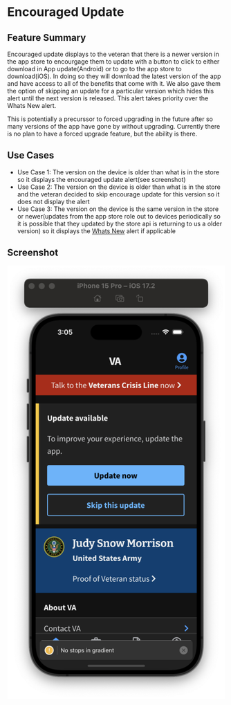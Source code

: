 # Encouraged Update
 
## Feature Summary

Encouraged update displays to the veteran that there is a newer version in the app store to encourgage them to update with a button to click to either download in App update(Android) or to go to the app store to download(iOS). In doing so they will download the latest version of the app and have access to all of the benefits that come with it. We also gave them the option of skipping an update for a particular version which hides this alert until the next version is released. This alert takes priority over the Whats New alert.

This is potentially a precurssor to forced upgrading in the future after so many versions of the app have gone by without upgrading. Currently there is no plan to have a forced upgrade feature, but the ability is there.

## Use Cases

* Use Case 1: The version on the device is older than what is in the store so it displays the encouraged update alert(see screenshot)
* Use Case 2: The version on the device is older than what is in the store and the veteran decided to skip encourage update for this version so it does not display the alert
* Use Case 3: The version on the device is the same version in the store or newer(updates from the app store role out to devices periodically so it is possible that they updated by the store api is returning to us a older version) so it displays the [Whats New](../WhatsNew/WhatsNew.md) alert if applicable

## Screenshot

![](../../../static/img/encouragedUpdate/EncouragedUpdate.png)